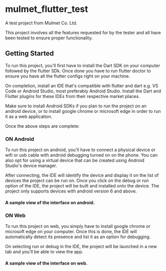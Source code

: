 # mulmet_flutter_test

A test project from Mulmet Co. Ltd.

This project involves all the features requested for by the tester and all have been tested to ensure proper functionality.

## Getting Started

To run this project, you'll first have to install the Dart SDK on your computer followed by the flutter SDk. 
Once done you have to run flutter doctor to ensure you have all the flutter configs right on your machine.

On completion, install an IDE that's compatible with flutter and dart e.g. VS Code or Android Studio, most preferably 
Android Studio. Install the Dart and Flutter plugins for these IDEs from their respective market places.

Make sure to install Android SDKs if you plan to run the project on an android device, or to install google chrome or microsoft edge 
in order to run it as a web application.

Once the above steps are complete:
### ON Android
To run this project on android, you'll have to connect a physical device or wifi or usb cable with android debugging
turned on on the phone. You can also opt for using a virtual device that can be created using Android Studio's 
device manager.

After connecting, the IDE will identify the device and display it on the list of devices the project can be run on.
Once you click on the debug or run option of the IDE, the project will be built and installed onto the device.
The project only supports devices with android version 6 and above.

#### A sample view of the interface on android.

### ON Web
To run this project on web, you simply have to install google chrome or microsoft edge on your computer.
Once this is done, the IDE will automatically detect its presence and list it as an option for debugging.

On selecting run or debug in the IDE, the project will be launched in a new tab and you'll be able to view the app.

#### A sample view of the interface on web.

